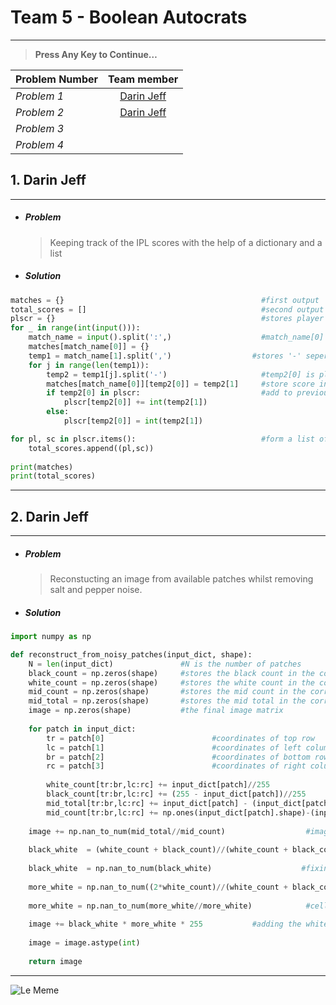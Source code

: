 #  **Team 5** - Boolean Autocrats
___
>  **Press Any Key to Continue…**


|Problem Number |  Team member                                |
|:--------------|:-------------------------------------------:|
|*Problem 1*    |[Darin Jeff](https://github.com/DarinJeff)   |
|*Problem 2*    |[Darin Jeff](https://github.com/DarinJeff)   |
|*Problem 3*    |                                             |
|*Problem 4*    |                                             |

## 1. Darin Jeff
---
* #####  **Problem**
    >Keeping track of the IPL scores with the help of a dictionary and a list

* #####  **Solution**
```python
matches = {}                                            #first output
total_scores = []                                       #second output
plscr = {}                                              #stores player scores temporarily.
for _ in range(int(input())):
    match_name = input().split(':',)                    #match_name[0] is the match's name.
    matches[match_name[0]] = {}
    temp1 = match_name[1].split(',')                  #stores '-' seperated player name,score temporarily.
    for j in range(len(temp1)):
        temp2 = temp1[j].split('-')                     #temp2[0] is player name and [1] is score.
        matches[match_name[0]][temp2[0]] = temp2[1]     #store score in nested dictionary.
        if temp2[0] in plscr:                           #add to previous score or create new player.
            plscr[temp2[0]] += int(temp2[1])
        else:
            plscr[temp2[0]] = int(temp2[1])    

for pl, sc in plscr.items():                            #form a list of tuples of keys and indexes.
    total_scores.append((pl,sc))   
        
print(matches)
print(total_scores)
```
---
## 2. Darin Jeff
---
* #####  **Problem**
    >Reconstucting an image from available patches whilst removing salt and pepper noise.
       
* #####  **Solution**
```python
import numpy as np

def reconstruct_from_noisy_patches(input_dict, shape):
    N = len(input_dict)               #N is the number of patches
    black_count = np.zeros(shape)     #stores the black count in the corresponding cells                 
    white_count = np.zeros(shape)     #stores the white count in the corresponding cells 
    mid_count = np.zeros(shape)       #stores the mid count in the corresponding cells 
    mid_total = np.zeros(shape)       #stores the mid total in the corresponding cells
    image = np.zeros(shape)           #the final image matrix
    
    for patch in input_dict:
        tr = patch[0]                        #coordinates of top row
        lc = patch[1]                        #coordinates of left column
        br = patch[2]                        #coordinates of bottom row
        rc = patch[3]                        #coordinates of right column 
        
        white_count[tr:br,lc:rc] += input_dict[patch]//255                          #only cells with 255 become 1 
        black_count[tr:br,lc:rc] += (255 - input_dict[patch])//255                  #only cells with 0 become 1 
        mid_total[tr:br,lc:rc] += input_dict[patch] - (input_dict[patch]//255)*255  #non 255 cells added to mid total  
        mid_count[tr:br,lc:rc] += np.ones(input_dict[patch].shape)-(input_dict[patch]//255)-((255-input_dict[patch])//255)  
            
    image += np.nan_to_num(mid_total//mid_count)                  #image without white pixels
    
    black_white  = (white_count + black_count)//(white_count + black_count + mid_count) #cells that are black or white
    
    black_white  = np.nan_to_num(black_white)                    #fixing 0/0 divisions with nan_to_num            
    
    more_white = np.nan_to_num((2*white_count)//(white_count + black_count))  
    
    more_white = np.nan_to_num(more_white//more_white)            #cells with more white cells than black cells
    
    image += black_white * more_white * 255           #adding the white pixels
    
    image = image.astype(int)
    
    return image
```

____

![Le Meme](https://i.redd.it/prz7lg2pv6231.jpg)
